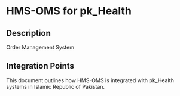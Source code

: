 # HMS-OMS for pk_Health

## Description

Order Management System

## Integration Points

This document outlines how HMS-OMS is integrated with pk_Health systems in Islamic Republic of Pakistan.
